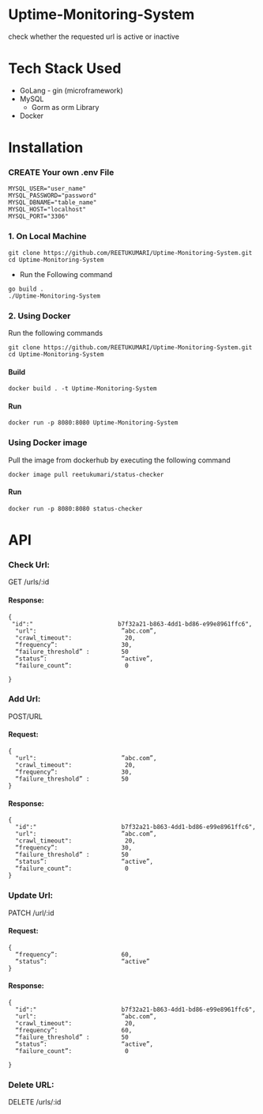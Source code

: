 # Uptime-Monitoring-System
check whether the requested url is active or inactive

# Tech Stack Used
  - GoLang - gin (microframework)
  - MySQL
    - Gorm as orm Library
  - Docker
# Installation

### CREATE Your own .env File
```
MYSQL_USER="user_name"
MYSQL_PASSWORD="password"
MYSQL_DBNAME="table_name"
MYSQL_HOST="localhost"
MYSQL_PORT="3306"
```
### 1. On Local Machine
```
git clone https://github.com/REETUKUMARI/Uptime-Monitoring-System.git
cd Uptime-Monitoring-System
```
  - Run the Following command
```
go build .
./Uptime-Monitoring-System
```
### 2. Using Docker
Run the following commands
```
git clone https://github.com/REETUKUMARI/Uptime-Monitoring-System.git
cd Uptime-Monitoring-System
```
#### Build
```
docker build . -t Uptime-Monitoring-System
```
#### Run
```
docker run -p 8080:8080 Uptime-Monitoring-System
```
### Using Docker image
Pull the image from dockerhub by executing the following command
```
docker image pull reetukumari/status-checker
```
#### Run
```
docker run -p 8080:8080 status-checker
```
# API
### Check Url:
GET /urls/:id
#### Response:
```
{
 "id":"                        b7f32a21-b863-4dd1-bd86-e99e8961ffc6",
  "url":                        ”abc.com”,
  "crawl_timeout":               20,
  “frequency”:                  30, 
  “failure_threshold” :         50 
  “status”:                     “active”, 
  “failure_count”:               0

}
```
### Add Url:
POST/URL
#### Request:
```
{
  "url":                        ”abc.com”,
  "crawl_timeout":               20,
  “frequency”:                  30, 
  “failure_threshold” :         50 
}
```
#### Response:
```
{
  "id":"                        b7f32a21-b863-4dd1-bd86-e99e8961ffc6",
  "url":                        ”abc.com”,
  "crawl_timeout":               20,
  “frequency”:                  30, 
  “failure_threshold” :         50 
  “status”:                     “active”, 
  “failure_count”:               0
}
```
### Update Url:
PATCH /url/:id
#### Request:
```
{
  “frequency”:                  60, 
  “status”:                     “active” 
}
```
#### Response:
```
{
  "id":"                        b7f32a21-b863-4dd1-bd86-e99e8961ffc6",
  "url":                        ”abc.com”,
  "crawl_timeout":               20,
  “frequency”:                  60, 
  “failure_threshold” :         50 
  “status”:                     “active”, 
  “failure_count”:               0

}
```
### Delete URL:
DELETE /urls/:id
